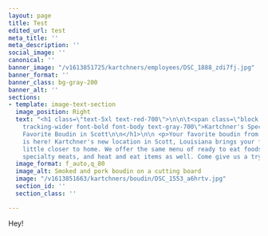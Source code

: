 ```yaml
---
layout: page
title: Test
edited_url: test
meta_title: ''
meta_description: ''
social_image: ''
canonical: ''
banner_image: "/v1613851725/kartchners/employees/DSC_1888_zdi7fj.jpg"
banner_format: ''
banner_class: bg-gray-200
banner_alt: ''
sections:
- template: image-text-section
  image_position: Right
  text: "<h1 class=\"text-5xl text-red-700\">\n\n\t<span class=\"block text-lg uppercase
    tracking-wider font-bold font-body text-gray-700\">Kartchner's Specialty Meats</span>\n\n\tYour
    Favorite Boudin in Scott\n\n</h1>\n\n <p>Your favorite boudin from Krotz Springs
    is here! Kartchner's new location in Scott, Louisiana brings your favorites a
    little closer to home. We offer the same menu of ready to eat foods, boudin, sausage,
    specialty meats, and heat and eat items as well. Come give us a try!</p>"
  image_format: f_auto,q_80
  image_alt: Smoked and pork boudin on a cutting board
  image: "/v1613851663/kartchners/boudin/DSC_1553_a6hrtv.jpg"
  section_id: ''
  section_class: ''

---
```

Hey!